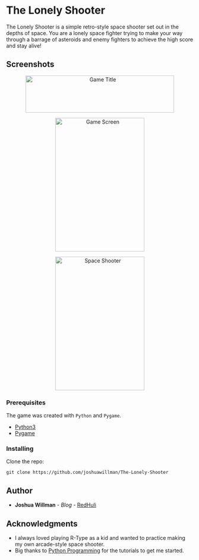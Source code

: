 # The Lonely Shooter

The Lonely Shooter is a simple retro-style space shooter set out in the depths of space. You are a lonely space fighter trying to make your way through a barrage of asteroids and enemy fighters to achieve the high score and stay alive!

## Screenshots
<p align="center">
<img src="http://redhulimachinelearning.com/wp-content/uploads/2018/12/The_Lonely_Shooter.png" width="400" height="100" title="Game Title"> </p>
<p align="center">
<img src="http://redhulimachinelearning.com/wp-content/uploads/2018/12/Screen-Shot-2018-12-31-at-18.36.17-e1546252770929.png" width="240" height="360" title="Game Screen"></p>
<p align="center">
<img src="http://redhulimachinelearning.com/wp-content/uploads/2018/12/gamescreen-e1545144372602.png" width="240" height="360" title="Space Shooter"> </p>

### Prerequisites

The game was created with `Python` and `Pygame`.

* [Python3](https://www.python.org)
* [Pygame](https://www.pygame.org/news)

### Installing

Clone the repo:
```
git clone https://github.com/joshuawillman/The-Lonely-Shooter
```

## Author

* **Joshua Willman** - *Blog* - [RedHuli](https://redhuli.io)

## Acknowledgments

* I always loved playing R-Type as a kid and wanted to practice making my own arcade-style space shooter. 
* Big thanks to [Python Programming](https://pythonprogramming.net) for the tutorials to get me started.
